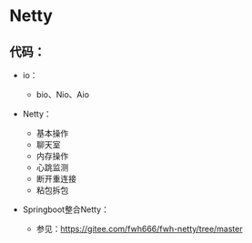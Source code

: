 # Netty
## 代码：
- io：
  - bio、Nio、Aio
- Netty：
  - 基本操作
  - 聊天室
  - 内存操作
  - 心跳监测
  - 断开重连接
  - 粘包拆包

- Springboot整合Netty：
  - 参见：https://gitee.com/fwh666/fwh-netty/tree/master